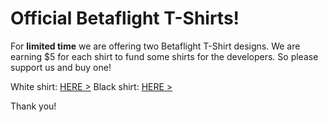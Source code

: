 # Official Betaflight T-Shirts!

For **limited time** we are offering two Betaflight T-Shirt designs. 
We are earning $5 for each shirt to fund some shirts for the developers. So please support us and buy one!

White shirt: [HERE >](https://teespring.com/de/betaflight-t-shirt#pid=374&cid=100044&sid=front)
Black shirt: [HERE >](https://teespring.com/de/betaflight-t-shirt_copy_1#pid=374&cid=100046&sid=front)

Thank you!